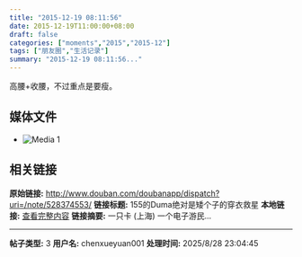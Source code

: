 ```yaml
---
title: "2015-12-19 08:11:56"
date: 2015-12-19T11:00:00+08:00
draft: false
categories: ["moments","2015","2015-12"]
tags: ["朋友圈","生活记录"]
summary: "2015-12-19 08:11:56..."
---
```


高腰+收腰，不过重点是要瘦。

## 媒体文件

- ![Media 1](/Moments/photos/2015-12-19/201512190811560.jpg)

## 相关链接

**原始链接:** http://www.douban.com/doubanapp/dispatch?uri=/note/528374553/
**链接标题:** 155的Duma绝对是矮个子的穿衣救星
**本地链接:** [查看完整内容](/link_content/2015/12/2015-12-19-1/link_content/)
**链接摘要:** 一只卡
        (上海)
    一个电子游民...

---

**帖子类型:** 3
**用户名:** chenxueyuan001
**处理时间:** 2025/8/28 23:04:45